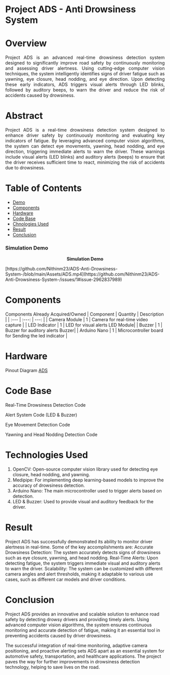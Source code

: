 # Project ADS - Anti Drowsiness System
# Overview
<p align="justify">
Project ADS is an advanced real-time drowsiness detection system designed to significantly improve road safety by continuously monitoring and assessing driver alertness. Using cutting-edge computer vision techniques, the system intelligently identifies signs of driver fatigue such as yawning, eye closure, head nodding, and eye direction. Upon detecting these early indicators, ADS triggers visual alerts through LED blinks, followed by auditory beeps, to warn the driver and reduce the risk of accidents caused by drowsiness.

# Abstract
<p align="justify">
Project ADS is a real-time drowsiness detection system designed to enhance driver safety by continuously monitoring and evaluating key indicators of fatigue. By leveraging advanced computer vision algorithms, the system can detect eye movements, yawning, head nodding, and eye direction, triggering immediate alerts to warn the driver. These warnings include visual alerts (LED blinks) and auditory alerts (beeps) to ensure that the driver receives sufficient time to react, minimizing the risk of accidents due to drowsiness.

# Table of Contents
- [Demo](#Demo)
- [Components](#Comopnets)
- [Hardware](#Hardware)
- [Code Base](#Code-Base)
- [Chnologies Used](#Chnologies-Used)
- [Result](#Result)
- [Conclusion](#Conclusion)


### Simulation Demo
<p align="center"><b>Simulation Demo</b></p>
[https://github.com/Nithinm23/ADS-Anti-Drowsiness-System-/blob/main/Assets/ADS.mp4](https://github.com/Nithinm23/ADS-Anti-Drowsiness-System-/issues/1#issue-2962837989)

# Components
Components Already Acquired/Owned
| Component | Quantity | Description |
| :---         |     :---:      |          ---: |
| Camera Module	| 1 | 	Camera for real-time video capture | 
| LED Indicator |	1	| LED for visual alerts	LED Module| 
| Buzzer	| 1 |	Buzzer for auditory alerts	Buzzer| 
| Arduino Nano	| 1	| Microcontroller board for Sending the led indicator | 

# Hardware
Pinout Diagram
[ADS](https://github.com/user-attachments/assets/743ba151-f36a-4de2-a1cd-b14ecb55baa7)


# Code Base
Real-Time Drowsiness Detection Code

Alert System Code (LED & Buzzer)

Eye Movement Detection Code

Yawning and Head Nodding Detection Code

# Technologies Used
1. OpenCV: Open-source computer vision library used for detecting eye closure, head nodding, and yawning.
2. Medipipe: For implementing deep learning-based models to improve the accuracy of drowsiness detection.
3. Arduino Nano: The main microcontroller used to trigger alerts based on detection.
4. LED & Buzzer: Used to provide visual and auditory feedback for the driver.


# Result
Project ADS has successfully demonstrated its ability to monitor driver alertness in real-time. Some of the key accomplishments are:
Accurate Drowsiness Detection: The system accurately detects signs of drowsiness such as eye closure, yawning, and head nodding.
Real-Time Alerts: Upon detecting fatigue, the system triggers immediate visual and auditory alerts to warn the driver.
Scalability: The system can be customized with different camera angles and alert thresholds, making it adaptable to various use cases, such as different car models and driver conditions.

# Conclusion
Project ADS provides an innovative and scalable solution to enhance road safety by detecting drowsy drivers and providing timely alerts. Using advanced computer vision algorithms, the system ensures continuous monitoring and accurate detection of fatigue, making it an essential tool in preventing accidents caused by driver drowsiness.

The successful integration of real-time monitoring, adaptive camera positioning, and proactive alerting sets ADS apart as an essential system for automotive safety, transportation, and healthcare applications. The project paves the way for further improvements in drowsiness detection technology, helping to save lives on the road.
